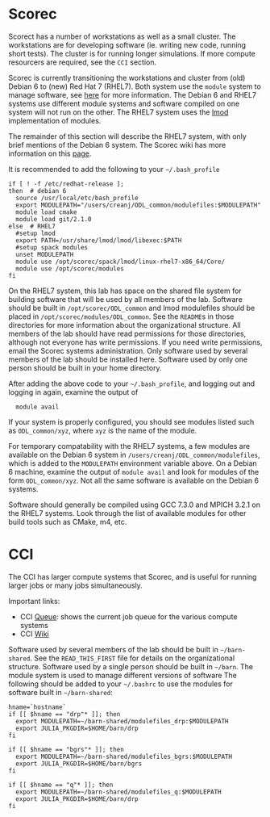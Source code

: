 # Scorec

Scorect has a number of workstations as well as a small cluster.
The workstations are for developing software (ie. writing new code,
running short tests).  The cluster is for running longer simulations.
If more compute resourcers are required, see the `CCI` section.

Scorec is currently transitioning the workstations and cluster from
(old) Debian 6 to (new) Red Hat 7 (RHEL7).
Both system use the `module` system to manage software, see [here](https://en.wikipedia.org/wiki/Environment_Modules_(software)) for more information.
The Debian 6 and RHEL7 systems use different module systems and
software compiled on one system will not run on the other.
The RHEL7 system uses the [lmod](https://lmod.readthedocs.io/en/latest/)
implementation of modules.

The remainder of this section will describe the RHEL7 system, with only
brief mentions of the Debian 6 system.
The Scorec wiki has more information on this [page](https://wiki.scorec.rpi.edu/wiki/Red_Hat_Environment).

It is recommended to add the following to your `~/.bash_profile`

```
if [ ! -f /etc/redhat-release ];
then  # debian 6
  source /usr/local/etc/bash_profile
  export MODULEPATH="/users/creanj/ODL_common/modulefiles:$MODULEPATH"
  module load cmake
  module load git/2.1.0
else  # RHEL7
  #setup lmod
  export PATH=/usr/share/lmod/lmod/libexec:$PATH
  #setup spack modules
  unset MODULEPATH
  module use /opt/scorec/spack/lmod/linux-rhel7-x86_64/Core/
  module use /opt/scorec/modules
fi

```

On the RHEL7 system, this lab has space on the shared file system for
building software that will be used by all members of the lab.
Software should be built in `/opt/scorec/ODL_common` and lmod modulefiles
should be placed in `/opt/scorec/modules/ODL_common`.
See the `README`s in those directories for more information about the
organizational structure.  All members of the lab should have read
permissions for those directories, although not everyone has write
permissions.  If you need write permissions, email the Scorec systems
administration.  Only software used by several members of the lab should
be installed here.  Software used by only one person should be built in
your home directory.

After adding the above code to your `~/.bash_profile`, and logging out
and logging in again, examine the output of 

```
  module avail
```

If your system is properly configured, you should see modules listed such
as `ODL_common/xyz`, where `xyz` is the name of the module.

For temporary compatability with the RHEL7 systems, a few modules are
available on the Debian 6 system in `/users/creanj/ODL_common/modulefiles`,
which is added to the `MODULEPATH` environment variable above.
On a Debian 6 machine, examine the output of `module avail` and look for
modules of the form `ODL_common/xyz`.
Not all the same software is available on the Debian 6 systems.

Software should generally be compiled using GCC 7.3.0 and MPICH 3.2.1 on
the RHEL7 systems.  Look through the list of available modules for other
build tools such as CMake, m4, etc.

# CCI

The CCI has larger compute systems that Scorec, and is useful for running
larger jobs or many jobs simultaneously.

Important links:

 * CCI [Queue](https://secure.cci.rpi.edu/): shows the current job queue for the various compute systems
 * CCI [Wiki](https://secure.cci.rpi.edu/wiki/index.php?title=CCI_Wiki)

Software used by several members of the lab should be built in `~/barn-shared`.
See the `READ_THIS_FIRST` file for details on the organizational structure.
Software used by a single person should be built in `~/barn`.
The module system is used to manage different versions of software
The following should be added to your `~/.bashrc` to use the modules for
software built in `~/barn-shared`:

```
hname=`hostname`
if [[ $hname == "drp"* ]]; then
  export MODULEPATH=~/barn-shared/modulefiles_drp:$MODULEPATH
  export JULIA_PKGDIR=$HOME/barn/drp
fi

if [[ $hname == "bgrs"* ]]; then
  export MODULEPATH=~/barn-shared/modulefiles_bgrs:$MODULEPATH
  export JULIA_PKGDIR=$HOME/barn/bgrs
fi

if [[ $hname == "q"* ]]; then
  export MODULEPATH=~/barn-shared/modulefiles_q:$MODULEPATH
  export JULIA_PKGDIR=$HOME/barn/drp
fi
```


